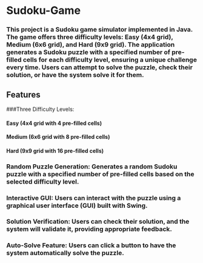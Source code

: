 # Sudoku-Game


### This project is a Sudoku game simulator implemented in Java. The game offers three difficulty levels: Easy (4x4 grid), Medium (6x6 grid), and Hard (9x9 grid). The application generates a Sudoku puzzle with a specified number of pre-filled cells for each difficulty level, ensuring a unique challenge every time. Users can attempt to solve the puzzle, check their solution, or have the system solve it for them.

## Features
###Three Difficulty Levels:

#### Easy (4x4 grid with 4 pre-filled cells)
#### Medium (6x6 grid with 8 pre-filled cells)
#### Hard (9x9 grid with 16 pre-filled cells)

### Random Puzzle Generation: Generates a random Sudoku puzzle with a specified number of pre-filled cells based on the selected difficulty level.
### Interactive GUI: Users can interact with the puzzle using a graphical user interface (GUI) built with Swing.
### Solution Verification: Users can check their solution, and the system will validate it, providing appropriate feedback.
### Auto-Solve Feature: Users can click a button to have the system automatically solve the puzzle.

